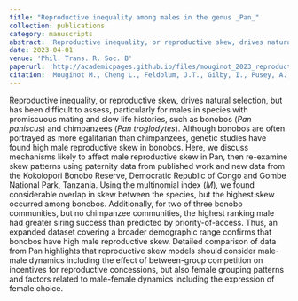 ```yaml
---
title: "Reproductive inequality among males in the genus _Pan_"
collection: publications
category: manuscripts
abstract: 'Reproductive inequality, or reproductive skew, drives natural selection, but has been difficult to assess, particularly for males in species with promiscuous mating and slow life histories, such as bonobos (Pan paniscus) and chimpanzees (Pan troglodytes). Although bonobos are often portrayed as more egalitarian than chimpanzees, genetic studies have found high male reproductive skew in bonobos. Here, we discuss mechanisms likely to affect male reproductive skew in Pan, then re-examine skew patterns using paternity data from published work and new data from the Kokolopori Bonobo Reserve, Democratic Republic of Congo and Gombe National Park, Tanzania. Using the multinomial index (M), we found considerable overlap in skew between the species, but the highest skew occurred among bonobos. Additionally, for two of three bonobo communities, but no chimpanzee communities, the highest ranking male had greater siring success than predicted by priority-of-access. Thus, an expanded dataset covering a broader demographic range confirms that bonobos have high male reproductive skew. Detailed comparison of data from Pan highlights that reproductive skew models should consider male-male dynamics including the effect of between-group competition on incentives for reproductive concessions, but also female grouping patterns and factors related to male-female dynamics including the expression of female choice.'
date: 2023-04-01
venue: 'Phil. Trans. R. Soc. B'
paperurl: 'http://academicpages.github.io/files/mouginot_2023_reproductive_inequality.pdf'
citation: 'Mouginot M., Cheng L., Feldblum, J.T., Gilby, I., Pusey, A., Städele V., Wroblewski, E., Wilson, M.L., Surbeck, M. (2023). Reproductive inequality among males in the genus Pan. _Phil. Trans. R. Soc. B_ 378: 20220301.'
---
```


Reproductive inequality, or reproductive skew, drives natural selection, but has been difficult to assess, particularly for males in species with promiscuous mating and slow life histories, such as bonobos (_Pan paniscus_) and chimpanzees (_Pan troglodytes_). Although bonobos are often portrayed as more egalitarian than chimpanzees, genetic studies have found high male reproductive skew in bonobos. Here, we discuss mechanisms likely to affect male reproductive skew in Pan, then re-examine skew patterns using paternity data from published work and new data from the Kokolopori Bonobo Reserve, Democratic Republic of Congo and Gombe National Park, Tanzania. Using the multinomial index (_M_), we found considerable overlap in skew between the species, but the highest skew occurred among bonobos. Additionally, for two of three bonobo communities, but no chimpanzee communities, the highest ranking male had greater siring success than predicted by priority-of-access. Thus, an expanded dataset covering a broader demographic range confirms that bonobos have high male reproductive skew. Detailed comparison of data from Pan highlights that reproductive skew models should consider male-male dynamics including the effect of between-group competition on incentives for reproductive concessions, but also female grouping patterns and factors related to male-female dynamics including the expression of female choice.

